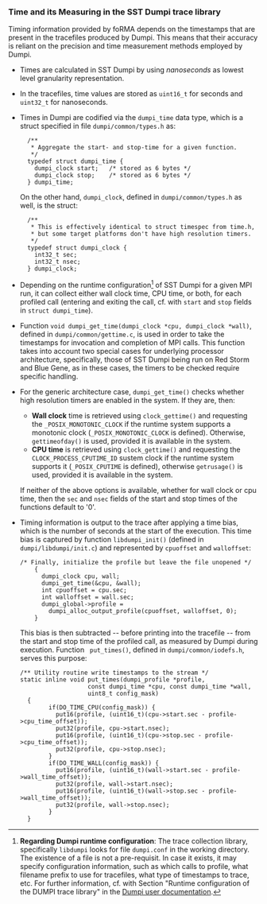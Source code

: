 ### Time and its Measuring in the SST Dumpi trace library

Timing information provided by foRMA depends on the timestamps that are present in the tracefiles produced by Dumpi. This means that their accuracy is reliant on the precision and time measurement methods employed by Dumpi. 


- Times are calculated in SST Dumpi by using _nanoseconds_ as lowest level granularity representation.
- In the tracefiles, time values are stored as `uint16_t` for seconds and `uint32_t` for nanoseconds.
- Times in Dumpi are codified via the `dumpi_time` data type, which is a struct specified in file `dumpi/common/types.h` as:

	```
	  /**
	   * Aggregate the start- and stop-time for a given function.
	   */
	  typedef struct dumpi_time {
	    dumpi_clock start;   /* stored as 6 bytes */
	    dumpi_clock stop;    /* stored as 6 bytes */
	  } dumpi_time;
	```

	On the other hand, `dumpi_clock`, defined in `dumpi/common/types.h` as well, is the struct:

	```
	  /**
	   * This is effectively identical to struct timespec from time.h,
	   * but some target platforms don't have high resolution timers.
	   */
	  typedef struct dumpi_clock {
	    int32_t sec;
	    int32_t nsec;
	  } dumpi_clock;
	```

- Depending on the runtime configuration[^1] of SST Dumpi for a given MPI run, it can collect either wall clock time, CPU time, or both, for each profiled call (entering and exiting the call, cf. with `start` and `stop` fields in `struct dumpi_time`).
- Function `void dumpi_get_time(dumpi_clock *cpu, dumpi_clock *wall)`, defined in `dumpi/common/gettime.c`, is used in order to take the timestamps for invocation and completion of MPI calls. This function takes into account two special cases for underlying processor architecture, specifically, those of SST Dumpi being run on Red Storm and Blue Gene, as in these cases, the timers to be checked require specific handling. 

- For the generic architecture case, `dumpi_get_time()` checks whether high resolution timers are enabled in the system. If they are, then:
	- **Wall clock** time is retrieved using `clock_gettime()` and requesting the `_POSIX_MONOTONIC_CLOCK`  if the runtime system supports a monotonic clock (`_POSIX_MONOTONIC_CLOCK` is defined). Otherwise, `gettimeofday()` is used, provided it is available in the system. 
	- **CPU time** is retrieved using `clock_gettime()` and requesting the `CLOCK_PROCESS_CPUTIME_ID` sustem clock if the runtime system supports it (`_POSIX_CPUTIME` is defined), otherwise `getrusage()` is used, provided it is available in the system.   
	
	If neither of the above options is available, whether for wall clock or cpu time, then the `sec` and `nsec` fields of the start and stop times of the functions default to '0'. 
- Timing information is output to the trace after applying a time bias, which is the number of seconds at the start of the execution. This time bias is captured by function `libdumpi_init()` (defined in `dumpi/libdumpi/init.c`) and represented by `cpuoffset` and `walloffset`:

	```
	/* Finally, initialize the profile but leave the file unopened */
	    {
	      dumpi_clock cpu, wall;
	      dumpi_get_time(&cpu, &wall);
	      int cpuoffset = cpu.sec;
	      int walloffset = wall.sec;
	      dumpi_global->profile =
	        dumpi_alloc_output_profile(cpuoffset, walloffset, 0);
	    }
	```
	
	This bias is then subtracted -- before printing into the tracefile -- from the start and stop time of the profiled call, as measured by Dumpi during execution. Function ` put_times()`, defined in `dumpi/common/iodefs.h`, serves this purpose:
	
	```
	/** Utility routine write timestamps to the stream */
	static inline void put_times(dumpi_profile *profile,
				       const dumpi_time *cpu, const dumpi_time *wall,
				       uint8_t config_mask)
	  {
		    if(DO_TIME_CPU(config_mask)) {
		      put16(profile, (uint16_t)(cpu->start.sec - profile->cpu_time_offset));
		      put32(profile, cpu->start.nsec);
		      put16(profile, (uint16_t)(cpu->stop.sec - profile->cpu_time_offset));
		      put32(profile, cpu->stop.nsec);
		    }
		    if(DO_TIME_WALL(config_mask)) {
		      put16(profile, (uint16_t)(wall->start.sec - profile->wall_time_offset));
		      put32(profile, wall->start.nsec);
		      put16(profile, (uint16_t)(wall->stop.sec - profile->wall_time_offset));
		      put32(profile, wall->stop.nsec);
		    }
	  }
	```


[^1]: **Regarding Dumpi runtime configuration**: The trace collection library, specifically `libdumpi` looks for file `dumpi.conf` in the working directory. The existence of a file is not a pre-requisit. In case it exists, it may specify configuration information, such as which calls to profile, what filename prefix to use for tracefiles, what type of timestamps to trace, etc. For further information, cf. with Section "Runtime configuration of the DUMPI trace library" in the [Dumpi user documentation](https://github.com/sstsimulator/sst-dumpi/blob/master/docs/user.dox).




 